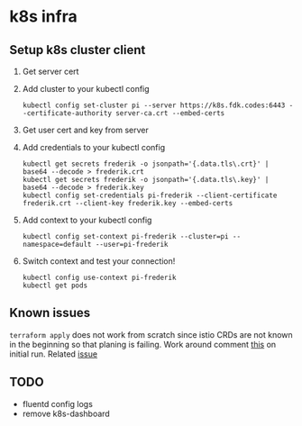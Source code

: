 # k8s infra

## Setup k8s cluster client

1. Get server cert
2. Add cluster to your kubectl config

   ```shell
   kubectl config set-cluster pi --server https://k8s.fdk.codes:6443 --certificate-authority server-ca.crt --embed-certs
   ```

3. Get user cert and key from server
4. Add credentials to your kubectl config

   ```shell
   kubectl get secrets frederik -o jsonpath='{.data.tls\.crt}' | base64 --decode > frederik.crt
   kubectl get secrets frederik -o jsonpath='{.data.tls\.key}' | base64 --decode > frederik.key
   kubectl config set-credentials pi-frederik --client-certificate frederik.crt --client-key frederik.key --embed-certs
   ```

5. Add context to your kubectl config

   ```shell
   kubectl config set-context pi-frederik --cluster=pi --namespace=default --user=pi-frederik
   ```

6. Switch context and test your connection!

   ```shell
   kubectl config use-context pi-frederik
   kubectl get pods
   ```

## Known issues

`terraform apply` does not work from scratch since istio CRDs are not known in
the beginning so that planing is failing. Work around comment
[this](./modules/k8s/helm/istio/main.tf#L48-L52) on initial run.
Related [issue](https://github.com/hashicorp/terraform-provider-kubernetes/issues/1367)


## TODO

- fluentd config logs
- remove k8s-dashboard
